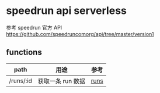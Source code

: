 # speedrun api serverless

参考 speedrun 官方 API <https://github.com/speedruncomorg/api/tree/master/version1>

## functions

path|用途|参考
-|-|-
/runs/:id|获取一条 run 数据|[runs](https://github.com/speedruncomorg/api/blob/master/version1/runs.md)
